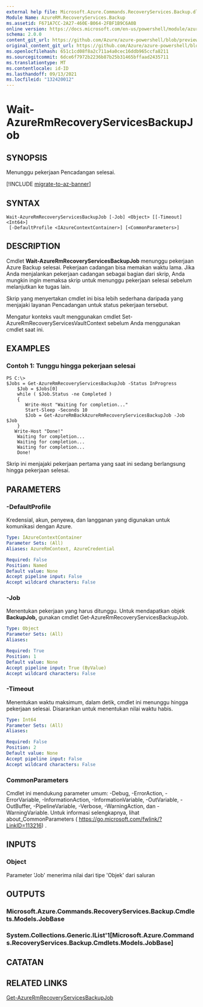 ```yaml
---
external help file: Microsoft.Azure.Commands.RecoveryServices.Backup.dll-Help.xml
Module Name: AzureRM.RecoveryServices.Backup
ms.assetid: F671A7CC-2A27-460E-B064-2FBF1B9C6A0B
online version: https://docs.microsoft.com/en-us/powershell/module/azurerm.recoveryservices.backup/wait-azurermrecoveryservicesbackupjob
schema: 2.0.0
content_git_url: https://github.com/Azure/azure-powershell/blob/preview/src/ResourceManager/RecoveryServices.Backup/Commands.RecoveryServices.Backup/help/Wait-AzureRmRecoveryServicesBackupJob.md
original_content_git_url: https://github.com/Azure/azure-powershell/blob/preview/src/ResourceManager/RecoveryServices.Backup/Commands.RecoveryServices.Backup/help/Wait-AzureRmRecoveryServicesBackupJob.md
ms.openlocfilehash: 651c1cd08f8a2c711a4a0cec16ddb965ccfa8211
ms.sourcegitcommit: 6dce6f7972b2236b87b25b31465bffaad2435711
ms.translationtype: MT
ms.contentlocale: id-ID
ms.lasthandoff: 09/13/2021
ms.locfileid: "132420012"
---
```

# Wait-AzureRmRecoveryServicesBackupJob

## SYNOPSIS
Menunggu pekerjaan Pencadangan selesai.

[!INCLUDE [migrate-to-az-banner](../../includes/migrate-to-az-banner.md)]

## SYNTAX

```
Wait-AzureRmRecoveryServicesBackupJob [-Job] <Object> [[-Timeout] <Int64>]
 [-DefaultProfile <IAzureContextContainer>] [<CommonParameters>]
```

## DESCRIPTION
Cmdlet **Wait-AzureRmRecoveryServicesBackupJob** menunggu pekerjaan Azure Backup selesai.
Pekerjaan cadangan bisa memakan waktu lama.
Jika Anda menjalankan pekerjaan cadangan sebagai bagian dari skrip, Anda mungkin ingin memaksa skrip untuk menunggu pekerjaan selesai sebelum melanjutkan ke tugas lain.

Skrip yang menyertakan cmdlet ini bisa lebih sederhana daripada yang menjajaki layanan Pencadangan untuk status pekerjaan tersebut.

Mengatur konteks vault menggunakan cmdlet Set-AzureRmRecoveryServicesVaultContext sebelum Anda menggunakan cmdlet saat ini.

## EXAMPLES

### Contoh 1: Tunggu hingga pekerjaan selesai
```
PS C:\>
$Jobs = Get-AzureRmRecoveryServicesBackupJob -Status InProgress
    $Job = $Jobs[0]
    while ( $Job.Status -ne Completed )
    {
       Write-Host "Waiting for completion..."
       Start-Sleep -Seconds 10
       $Job = Get-AzureRmBackAzureRmRecoveryServicesBackupJob -Job $Job
    }
   Write-Host "Done!"
    Waiting for completion... 
    Waiting for completion... 
    Waiting for completion... 
    Done!
```

Skrip ini menjajaki pekerjaan pertama yang saat ini sedang berlangsung hingga pekerjaan selesai.

## PARAMETERS

### -DefaultProfile
Kredensial, akun, penyewa, dan langganan yang digunakan untuk komunikasi dengan Azure.

```yaml
Type: IAzureContextContainer
Parameter Sets: (All)
Aliases: AzureRmContext, AzureCredential

Required: False
Position: Named
Default value: None
Accept pipeline input: False
Accept wildcard characters: False
```

### -Job
Menentukan pekerjaan yang harus ditunggu.
Untuk mendapatkan objek **BackupJob,** gunakan cmdlet Get-AzureRmRecoveryServicesBackupJob.

```yaml
Type: Object
Parameter Sets: (All)
Aliases: 

Required: True
Position: 1
Default value: None
Accept pipeline input: True (ByValue)
Accept wildcard characters: False
```

### -Timeout
Menentukan waktu maksimum, dalam detik, cmdlet ini menunggu hingga pekerjaan selesai.
Disarankan untuk menentukan nilai waktu habis.

```yaml
Type: Int64
Parameter Sets: (All)
Aliases: 

Required: False
Position: 2
Default value: None
Accept pipeline input: False
Accept wildcard characters: False
```

### CommonParameters
Cmdlet ini mendukung parameter umum: -Debug, -ErrorAction, -ErrorVariable, -InformationAction, -InformationVariable, -OutVariable, -OutBuffer, -PipelineVariable, -Verbose, -WarningAction, dan -WarningVariable. Untuk informasi selengkapnya, lihat about_CommonParameters ( https://go.microsoft.com/fwlink/?LinkID=113216) .

## INPUTS

### Object
Parameter 'Job' menerima nilai dari tipe 'Objek' dari saluran

## OUTPUTS

### Microsoft.Azure.Commands.RecoveryServices.Backup.Cmdlets.Models.JobBase

### System.Collections.Generic.IList'1[Microsoft.Azure.Commands.RecoveryServices.Backup.Cmdlets.Models.JobBase]

## CATATAN

## RELATED LINKS

[Get-AzureRmRecoveryServicesBackupJob](./Get-AzureRmRecoveryServicesBackupJob.md)


